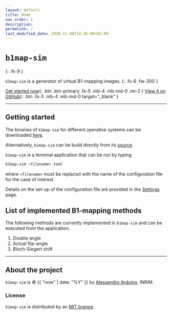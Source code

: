 ```yaml
---
layout: default
title: Home
nav_order: 1
description:
permalink: /
last_modified_date: 2020-11-06T14:56:00+02:00
---
```


# ```b1map-sim```
{: .fs-9 }

```b1map-sim``` is a generator of virtual B1-mapping images.
{: .fs-6 .fw-300 }

[Get started now](#getting-started){: .btn .btn-primary .fs-5 .mb-4 .mb-md-0 .mr-2 } [View it on GitHub](https://github.com/eptlib/b1map-sim){: .btn .fs-5 .mb-4 .mb-md-0 target="_blank" }

---

## Getting started

The binaries of ```b1map-sim``` for different operative systems can be downloaded [here](https://github.com/EPTlib/b1map-sim/releases).

Alternatively, ```b1map-sim``` can be build directly from its [source](https://github.com/EPTlib/b1map-sim).

```b1map-sim``` is a terminal application that can be run by typing

```bash
b1map-sim <filename>.toml
```

where ```<filename>``` must be replaced with the name of the configuration file for the case of interest.

Details on the set-up of the configuration file are provided in the [Settings](settings) page.

## List of implemented B1-mapping methods

The following methods are currently implemented in ```b1map-sim``` and can be executed from the application:

1. Double angle
1. Actual flip-angle
1. Bloch-Siegert shift

---

## About the project

```b1map-sim``` is &copy; {{ "now" | date: "%Y" }} by [Alessandro Arduino](http://github.com/alessandroarduino), INRiM.

### License

```b1map-sim``` is distributed by an [MIT license](https://github.com/eptlib/b1map-sim/tree/master/LICENSE).
